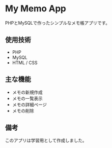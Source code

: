 ﻿# My Memo App
 PHPとMySQLで作ったシンプルなメモ帳アプリです。

## 使用技術
- PHP
- MySQL
- HTML / CSS

## 主な機能
- メモの新規作成
- メモの一覧表示
- メモの詳細ページ
- メモの削除

## 備考
このアプリは学習用として作成しました。
